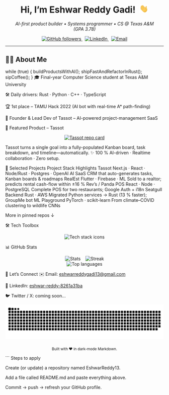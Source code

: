 <h1 align="center">
  Hi, I’m <strong>Eshwar&nbsp;Reddy&nbsp;Gadi</strong>!&nbsp;
  <img src="https://raw.githubusercontent.com/ABSphreak/ABSphreak/master/gifs/Hi.gif" width="28" alt="wave">
</h1>

<p align="center">
  <em>AI-first product builder • Systems programmer • CS @ Texas&nbsp;A&amp;M (GPA&nbsp;3.78)</em>
</p>

<p align="center">
  <a href="https://github.com/EshwarReddy13">
    <img src="https://img.shields.io/github/followers/EshwarReddy13?label=GitHub&style=social" alt="GitHub followers">
  </a>&nbsp;
  <a href="https://linkedin.com/in/eshwar-reddy-8261a31ba">
    <img src="https://img.shields.io/badge/Linked-In-blue?logo=linkedin&logoColor=white" alt="LinkedIn">
  </a>&nbsp;
  <a href="mailto:eshwarreddygadi13@gmail.com">
    <img src="https://img.shields.io/badge/Email-Say&nbsp;hi!-d14836?logo=gmail&logoColor=white" alt="Email">
  </a>
</p>

---

## 🧑‍💻 About&nbsp;Me

while (true) {
    buildProductsWithAI();
    shipFastAndRefactorInRust();
    sipCoffee();
}
🎓 Final-year Computer Science student at Texas A&M University

🛠 Daily drivers: Rust · Python · C++ · TypeScript

🏆 1st place – TAMU Hack 2022 (AI bot with real-time A* path-finding)

🚀 Founder & Lead Dev of Tassot – AI-powered project-management SaaS

🚀 Featured Product – Tassot
<p align="center"> <a href="https://github.com/EshwarReddy13/Tassot"> <img src="https://github-readme-stats.vercel.app/api/pin/?username=EshwarReddy13&repo=Tassot&theme=tokyonight&show_owner=true" alt="Tassot repo card"> </a> </p>
Tassot turns a single goal into a fully-populated Kanban board, task breakdown, and timeline—automatically.
✨ 100 % AI-driven · Realtime collaboration · Zero setup.

📌 Selected Projects
Project	Stack	Highlights
Tassot	Next.js · React · Node/Rust · Postgres · OpenAI	AI SaaS CRM that auto-generates tasks, Kanban boards & roadmaps
RealEst	Flutter · Firebase · ML	Sold to a realtor; predicts rental cash-flow within ±16 %
Rev’s / Panda POS	React · Node · PostgreSQL	Complete POS for two restaurants; Google Auth + i18n
Seatgull Backend	Rust · AWS	Migrated Python services → Rust (13 % faster); GroupMe bot
ML Playground	PyTorch · scikit-learn	From climate–COVID clustering to wildlife CNNs

More in pinned repos ↓

🛠 Tech Toolbox
<p align="center"> <img src="https://skillicons.dev/icons?i=rust,python,cpp,ts,js,nodejs,react,nextjs,flutter,tailwind,docker,kubernetes,postgres,mongodb,redis,aws,gcp,firebase,linux,git,vscode&theme=dark" alt="Tech stack icons"> </p>
📊 GitHub Stats
<p align="center"> <img src="https://github-readme-stats.vercel.app/api?username=EshwarReddy13&show_icons=true&theme=tokyonight&include_all_commits=true" width="420" alt="Stats"> &nbsp;&nbsp; <img src="https://github-readme-streak-stats.herokuapp.com/?user=EshwarReddy13&theme=tokyonight" width="410" alt="Streak"> <br> <img src="https://github-readme-stats.vercel.app/api/top-langs/?username=EshwarReddy13&layout=compact&theme=tokyonight" width="320" alt="Top languages"> </p>
🤝 Let’s Connect
✉️ Email: <a href="mailto:eshwarreddygadi13@gmail.com">eshwarreddygadi13@gmail.com</a>

💼 LinkedIn: <a href="https://linkedin.com/in/eshwar-reddy-8261a31ba">eshwar-reddy-8261a31ba</a>

🐦 Twitter / X: coming soon…

<p align="center"> <img src="https://raw.githubusercontent.com/platane/snk/output/github-contribution-grid-snake-dark.svg" alt="Snake animation"> </p> <p align="center"><sub>Built with ❤️ in dark-mode Markdown.</sub></p> ```
Steps to apply

Create (or update) a repository named EshwarReddy13.

Add a file called README.md and paste everything above.

Commit → push → refresh your GitHub profile.
